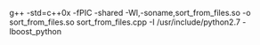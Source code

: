 g++ -std=c++0x -fPIC -shared -Wl,-soname,sort_from_files.so -o sort_from_files.so sort_from_files.cpp -I /usr/include/python2.7 -lboost_python
